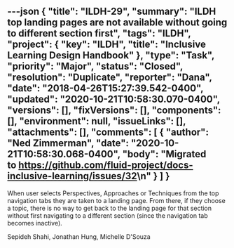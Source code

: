 ---json
{
  "title": "ILDH-29",
  "summary": "ILDH top landing pages are not available without going to different section first",
  "tags": "ILDH",
  "project": {
    "key": "ILDH",
    "title": "Inclusive Learning Design Handbook"
  },
  "type": "Task",
  "priority": "Major",
  "status": "Closed",
  "resolution": "Duplicate",
  "reporter": "Dana",
  "date": "2018-04-26T15:27:39.542-0400",
  "updated": "2020-10-21T10:58:30.070-0400",
  "versions": [],
  "fixVersions": [],
  "components": [],
  "environment": null,
  "issueLinks": [],
  "attachments": [],
  "comments": [
    {
      "author": "Ned Zimmerman",
      "date": "2020-10-21T10:58:30.068-0400",
      "body": "Migrated to <https://github.com/fluid-project/docs-inclusive-learning/issues/32>\n"
    }
  ]
}
---
When user selects Perspectives, Approaches or Techniques from the top navigation tabs they are taken to a landing page. From there, if they choose a topic, there is no way to get back to the landing page for that section without first navigating to a different section (since the navigation tab becomes inactive). 

Sepideh Shahi, Jonathan Hung, Michelle D'Souza

        